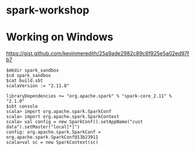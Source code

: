 # spark-workshop


# Working on Windows

https://gist.github.com/kevinmeredith/25a9ade2982c89c6f925e5a02ed97fb7

```
$mkdir spark_sandbox
$cd spark_sandbox
$cat build.sbt 
scalaVersion := "2.11.8"

libraryDependencies += "org.apache.spark" % "spark-core_2.11" % "2.1.0"
$sbt console
scala> import org.apache.spark.SparkConf
scala> import org.apache.spark.SparkContext
scala> val config = new SparkConf().setAppName("cust data").setMaster("local[*]")
config: org.apache.spark.SparkConf = org.apache.spark.SparkConf@13b23911
scala>val sc = new SparkContext(sc)
```
